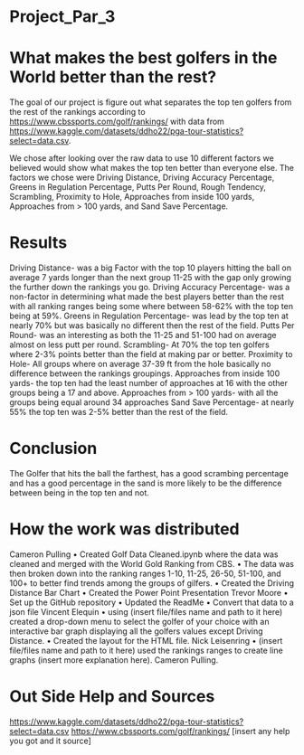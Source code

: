 # Project_Par_3

# What makes the best golfers in the World better than the rest?
The goal of our project is figure out what separates the top ten golfers from the rest of the rankings according to https://www.cbssports.com/golf/rankings/ with data from https://www.kaggle.com/datasets/ddho22/pga-tour-statistics?select=data.csv.

We chose after looking over the raw data to use 10 different factors we believed would show what makes the top ten better than everyone else. The factors we chose were Driving Distance, Driving Accuracy Percentage, Greens in Regulation Percentage, Putts Per Round, Rough Tendency, Scrambling, Proximity to Hole, Approaches from inside 100 yards, Approaches from > 100 yards, and Sand Save Percentage.

# Results

Driving Distance- was a big Factor with the top 10 players hitting the ball on average 7 yards longer than the next group 11-25 with the gap only growing the further down the rankings you go.
Driving Accuracy Percentage- was a non-factor in determining what made the best players better than the rest with all ranking ranges being some where between 58-62% with the top ten being at 59%.
 Greens in Regulation Percentage- was lead by the top ten at nearly 70% but was basically no different then the rest of the field.
Putts Per Round- was an interesting as both the 11-25 and 51-100 had on average almost on less putt per round.
Scrambling- At 70% the top ten golfers where 2-3% points better than the field at making par or better.
Proximity to Hole- All groups where on average 37-39 ft from the hole basically no difference between the rankings groupings.
Approaches from inside 100 yards- the top ten had the least number of approaches at 16 with the other groups being a 17 and above.
Approaches from > 100 yards- with all the groups being equal around 34 approaches
Sand Save Percentage- at nearly 55% the top ten was 2-5% better than the rest of the field.

# Conclusion

The Golfer that hits the ball the farthest, has a good scrambing percentage and has a good percentage in the sand  is more likely to be the difference between being in the top ten and not.

# How the work was distributed

Cameron Pulling 
•	Created Golf Data Cleaned.ipynb where the data was cleaned and merged with the World Gold Ranking from CBS. 
•	The data was then broken down into the ranking ranges 1-10, 11-25, 26-50, 51-100, and 100+ to better find trends among the groups of gilfers.
•	Created the Driving Distance Bar Chart
•	Created the Power Point Presentation
 Trevor Moore 
•	Set up the GitHub repository 
•	Updated the ReadMe 
•	Convert that data to a json file
Vincent Elequin 
•	using (insert file/files name and path to it here) created a drop-down menu to select the golfer of your choice with an interactive bar graph displaying all the golfers values except Driving Distance. 
•	Created the layout for the HTML file.
Nick Leisenring 
•	(insert file/files name and path to it here) used the rankings ranges to create line graphs (insert more explanation here). Cameron Pulling. 

# Out Side Help and Sources
https://www.kaggle.com/datasets/ddho22/pga-tour-statistics?select=data.csv
https://www.cbssports.com/golf/rankings/ 
[insert any help you got and it source]
